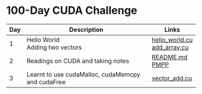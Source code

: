 # 100-Day CUDA Challenge

| Day | Description | Links |
| --- | --- | --- |
| 1 | Hello World <br> Adding two vectors | [hello_world.cu](./day_1/hello_world.cu) <br> [add_array.cu](./day_1/add_array.cu)
| 2 | Readings on CUDA and taking notes | [README.md](./day_2/README.md) <br> [PMPP](./day_2/PMPP%20Chapter%201.md)
| 3 | Learnt to use cudaMalloc, cudaMemcpy and cudaFree | [vector_add.cu](./day_3/vector_add.cu)